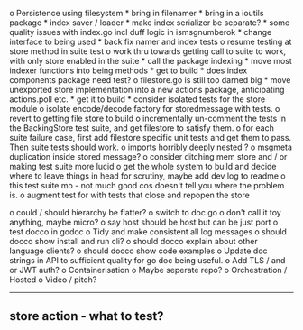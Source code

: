 o  Persistence using filesystem
    *  bring in filenamer
    *  bring in a ioutils package
    *  index saver / loader
    *  make index serializer be separate?
    *  some quality issues with index.go incl duff logic in ismsgnumberok
        *  change interface to being used
        *  back fix namer and index tests
    o  resume testing at store method in suite test
        o  work thru towards getting call to suite to work, with only store
           enabled in the suite
            *  call the package indexing
            *  move most indexer functions into being methods
            *  get to build
            *  does index components package need test?
            o  filestore.go is still too darned big
                *  move unexported store implementation into a new actions 
                   package, anticipating actions.poll etc.
                *  get it to build
                *  consider isolated tests for the store module
                o  isolate encode/decode factory for storedmessage with tests.
                o  revert to getting file store to build
        o  incrementally un-comment the tests in the BackingStore test suite,
           and get filestore to satisfy them.
            o  for each suite failure case, first add filestore specific 
               unit tests and get them to pass. Then suite tests should work.
        o  imports horribly deeply nested ?
        o  msgmeta duplication inside stored message?
        o  consider ditching mem store and / or making test suite more lucid
    o  get the whole system to build and decide where to leave things in head
       for scrutiny, maybe add dev log to readme
    o  this test suite mo - not much good cos doesn't tell you where the
               problem is.
    o  augment test for with tests that close and repopen the store



o  could / should hierarchy be flatter?
o  switch to doc.go
o  don't call it toy anything, maybe micro?
o  say host should be host but can be just port
o  test docco in godoc
o  Tidy and make consistent all log messages
o  should docco show install and run cli?
o  should docco explain about other language clients?
o  should docco show code examples
o  Update doc strings in API to sufficient quality for go doc being useful.
o  Add TLS / and or JWT auth?
o  Containerisation
    o  Maybe seperate repo?
o  Orchestration / Hosted
o  Video / pitch?

----------------------------------------------------------------
store action - what to test?
----------------------------------------------------------------

